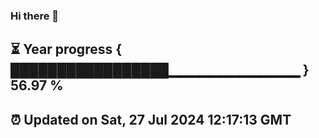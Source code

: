 ### Hi there 👋
⏳ Year progress { █████████████████▁▁▁▁▁▁▁▁▁▁▁▁▁ } 56.97 %
---
⏰ Updated on Sat, 27 Jul 2024 12:17:13 GMT
---
